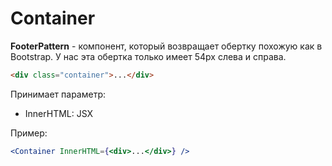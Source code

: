 # Container

**FooterPattern** - компонент, который возвращает обертку похожую как в
Bootstrap. У нас эта обертка только имеет 54px слева и справа.

```html
<div class="container">...</div>
```

Принимает параметр:

- InnerHTML: JSX

Пример:

```jsx
<Container InnerHTML={<div>...</div>} />
```
